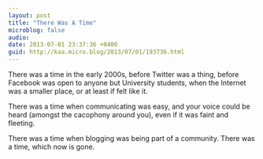 ```yaml
---
layout: post
title: "There Was A Time"
microblog: false
audio: 
date: 2013-07-01 23:37:36 +0400
guid: http://kaa.micro.blog/2013/07/01/193736.html
---
```

<p>There was a time in the early 2000s, before Twitter was a thing, before Facebook was open to anyone but University students, when the Internet was a smaller place, or at least if felt like it.</p>

<p>There was a time when communicating was easy, and your voice could be heard (amongst the cacophony around you), even if it was faint and fleeting.</p>

<p>There was a time when blogging was being part of a community. There was a time, which now is gone.</p>
